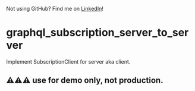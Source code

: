 Not using GitHub? Find me on [LinkedIn](https://www.linkedin.com/in/cuong9/)!
# graphql_subscription_server_to_server

Implement SubscriptionClient for server aka client.

## ⚠️⚠️⚠️ use for demo only, not production.
